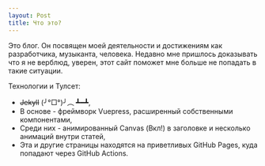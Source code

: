 ```yaml
---
layout: Post
title: Что это?
---
```


Это блог. Он посвящен моей деятельности и достижениям как разработчика, музыканта, человека. Недавно мне пришлось доказывать что я не верблюд, уверен, этот сайт поможет мне больше не попадать в такие ситуации.

Технологии и Тулсет:
- ~~Jekyll~~ (╯°□°)╯︵ ┻━┻,
- В основе - фреймворк Vuepress, расширенный собственными компонентами,
- Среди них - анимированный Canvas (Вкл!) в заголовке и несколько анимаций внутри статей,
- Эта и другие страницы находятся на приветливых GitHub Pages, куда попадают через GitHub Actions.